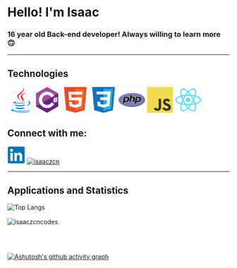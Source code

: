 # Hello! I'm Isaac
### 16 year old Back-end developer! Always willing to learn more 🙃

---

## Technologies

<img src="https://raw.githubusercontent.com/devicons/devicon/master/icons/java/java-original.svg" alt="Java" width="60" height="60"><img src="https://raw.githubusercontent.com/devicons/devicon/master/icons/csharp/csharp-original.svg" alt="C#" width="60" height="60">
<img src="https://raw.githubusercontent.com/devicons/devicon/master/icons/html5/html5-original.svg" alt="HTML5" width="60" height="60"> 
<img src="https://raw.githubusercontent.com/devicons/devicon/master/icons/css3/css3-original.svg" alt="CSS3" width="60" height="60">
<img src="https://raw.githubusercontent.com/devicons/devicon/master/icons/php/php-original.svg" alt="Php" width="60" height="60">
<img src="https://raw.githubusercontent.com/devicons/devicon/master/icons/javascript/javascript-original.svg" alt="JavaScript" width="60" height="60">
<img src="https://raw.githubusercontent.com/devicons/devicon/master/icons/react/react-original.svg" alt="React" width="60" height="60">
<!-- <img src="https://raw.githubusercontent.com/devicons/devicon/master/icons/mysql/mysql-original.svg" alt="MySQL" width="60" height="60"> -->

## Connect with me:

<a href="https://www.linkedin.com/in/isaac-josé-ferreira-da-silva-882857359/" target="_blank"><img src="https://raw.githubusercontent.com/devicons/devicon/master/icons/linkedin/linkedin-original.svg" alt="LinkedIn" width="40" height="40"></a>
<a href="https://instagram.com//isaaczcn/" target="blank"><img src="https://raw.githubusercontent.com/rahuldkjain/github-profile-readme-generator/master/src/images/icons/Social/instagram.svg" alt="isaaczcn" width="50" height="40"/></a>

---
## Applications and Statistics

<p>
  
  ![Top Langs](https://github-readme-stats.vercel.app/api/top-langs/?username=isaaczcncodes&layout=compact&theme=dark)
  
  <img align="center" src="https://github-readme-stats.vercel.app/api?username=isaaczcncodes&show_icons=true&locale=en&theme=dark" alt="isaaczcncodes"/>
</p>

<br><br>

[![Ashutosh's github activity graph](https://github-readme-activity-graph.vercel.app/graph?username=isaaczcncodes&bg_color=00000&color=A491DF&line=3452B2&point=3761E8&area=true&hide_border=true)](https://github.com/ashutosh00710/github-readme-activity-graph)

